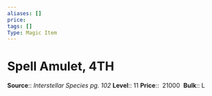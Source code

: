 ```yaml
---
aliases: []
price: 
tags: []
Type: Magic Item
---
```


# Spell Amulet, 4TH

**Source**:: _Interstellar Species pg. 102_
**Level**:: 11
**Price**::  21000 
**Bulk**:: L
